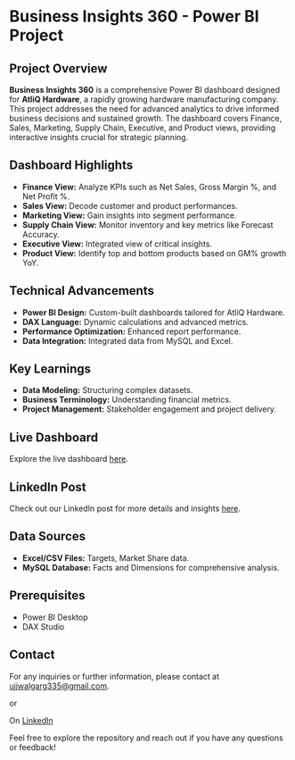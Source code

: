 # Business Insights 360 - Power BI Project

## Project Overview
**Business Insights 360** is a comprehensive Power BI dashboard designed for **AtliQ Hardware**, a rapidly growing hardware manufacturing company. This project addresses the need for advanced analytics to drive informed business decisions and sustained growth. The dashboard covers Finance, Sales, Marketing, Supply Chain, Executive, and Product views, providing interactive insights crucial for strategic planning.

## Dashboard Highlights
- **Finance View:** Analyze KPIs such as Net Sales, Gross Margin %, and Net Profit %.
- **Sales View:** Decode customer and product performances.
- **Marketing View:** Gain insights into segment performance.
- **Supply Chain View:** Monitor inventory and key metrics like Forecast Accuracy.
- **Executive View:** Integrated view of critical insights.
- **Product View:** Identify top and bottom products based on GM% growth YoY.

## Technical Advancements
- **Power BI Design:** Custom-built dashboards tailored for AtliQ Hardware.
- **DAX Language:** Dynamic calculations and advanced metrics.
- **Performance Optimization:** Enhanced report performance.
- **Data Integration:** Integrated data from MySQL and Excel.

## Key Learnings
- **Data Modeling:** Structuring complex datasets.
- **Business Terminology:** Understanding financial metrics.
- **Project Management:** Stakeholder engagement and project delivery.

## Live Dashboard
Explore the live dashboard [here](https://app.powerbi.com/view?r=eyJrIjoiN2M3MmYxODUtYmRiNy00ODg5LThjNGItOWFlYTFmNWUwNjc0IiwidCI6ImM2ZTU0OWIzLTVmNDUtNDAzMi1hYWU5LWQ0MjQ0ZGM1YjJjNCJ9).

## LinkedIn Post
Check out our LinkedIn post for more details and insights [here](https://www.linkedin.com/posts/ujjwalgrg_business-insight-360-activity-7218109511314591744-eXfr?utm_source=share&utm_medium=member_desktop).

## Data Sources
- **Excel/CSV Files:** Targets, Market Share data.
- **MySQL Database:** Facts and Dimensions for comprehensive analysis.

## Prerequisites
- Power BI Desktop
- DAX Studio

## Contact
For any inquiries or further information, please contact at ujjwalgarg335@gmail.com.

or

On [LinkedIn](https://www.linkedin.com/posts/ujjwalgrg_business-insight-360-activity-7218109511314591744-eXfr?utm_source=share&utm_medium=member_desktop)

Feel free to explore the repository and reach out if you have any questions or feedback!



